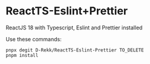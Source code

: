 # ReactTS-Eslint+Prettier
 ReactJS 18 with Typescript, Eslint and Prettier installed
 
 Use these commands:
 ```
 pnpx degit D-Rekk/ReactTS-Eslint-Prettier TO_DELETE
 pnpm install
 ```
